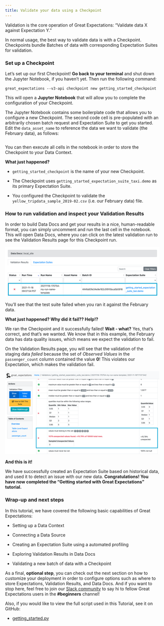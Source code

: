 ```yaml
---
title: Validate your data using a Checkpoint
---
```


Validation is the core operation of Great Expectations: “Validate data X against Expectation Y.”

In normal usage, the best way to validate data is with a Checkpoint. Checkpoints bundle Batches of data with corresponding Expectation Suites for validation.

### Set up a Checkpoint
Let’s set up our first Checkpoint! **Go back to your terminal** and shut down the Jupyter Notebook, if you haven’t yet. Then run the following command:


```console
great_expectations --v3-api checkpoint new getting_started_checkpoint
```

This will open a **Jupyter Notebook** that will allow you to complete the configuration of your Checkpoint.

The Jupyter Notebook contains some boilerplate code that allows you to configure a new Checkpoint. The second code cell is pre-populated with an arbitrarily chosen batch request and Expectation Suite to get you started. Edit the `data_asset_name` to reference the data we want to validate (the February data), as follows:


```python file=../../../tests/integration/docusaurus/tutorials/getting-started/getting_started.py#L156-L169
```

You can then execute all cells in the notebook in order to store the Checkpoint to your Data Context.

**What just happened?**

- `getting_started_checkpoint` is the name of your new Checkpoint.

- The Checkpoint uses `getting_started_expectation_suite_taxi.demo` as its primary Expectation Suite.

- You configured the Checkpoint to validate the `yellow_tripdata_sample_2019-02.csv` (i.e. our February data) file.

### How to run validation and inspect your Validation Results

In order to build Data Docs and get your results in a nice, human-readable format, you can simply uncomment and run the last cell in the notebook. This will open Data Docs, where you can click on the latest validation run to see the Validation Results page for this Checkpoint run.

![data_docs_failed_validation1](../../../docs/images/data_docs_taxi_failed_validation01.png)

You’ll see that the test suite failed when you ran it against the February data.

**What just happened? Why did it fail?? Help!?**

We ran the Checkpoint and it successfully failed! **Wait - what?** Yes, that’s correct, and that’s we wanted. We know that in this example, the February data has data quality issues, which means we expect the validation to fail.

On the Validation Results page, you will see that the validation of the staging data *failed* because the set of *Observed Values* in the `passenger_count` column contained the value **0**! This violates our Expectation, which makes the validation fail.

![data_docs_failed_validation2](../../../docs/images/data_docs_taxi_failed_validation02.png)

**And this is it!**

We have successfully created an Expectation Suite based on historical data, and used it to detect an issue with our new data. **Congratulations! You have now completed the “Getting started with Great Expectations” tutorial.**

### Wrap-up and next steps

In this tutorial, we have covered the following basic capabilities of Great Expectations:

  - Setting up a Data Context

  - Connecting a Data Source

  - Creating an Expectation Suite using a automated profiling

  - Exploring Validation Results in Data Docs

  - Validating a new batch of data with a Checkpoint

As a final, **optional step**, you can check out the next section on how to customize your deployment in order to configure options such as where to store Expectations, Validation Results, and Data Docs. And if you want to stop here, feel free to join our [Slack community](https://greatexpectations.io/slack) to say hi to fellow Great Expectations users in the **#beginners** channel!

Also, if you would like to view the full script used in this Tutorial, see it on GitHub:
  - [getting_started.py](https://github.com/great-expectations/great_expectations/blob/develop/tests/integration/docusaurus/tutorials/getting-started/getting_started.py)

